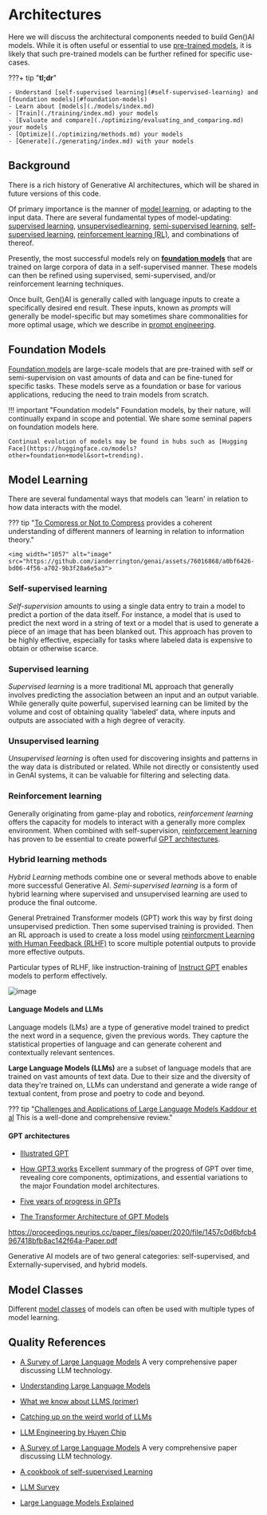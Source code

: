 # Architectures

Here we will discuss the architectural components needed to build Gen()AI models. While it is often useful or essential to use [pre-trained models](../building_applications/back_end/pre_trained_models.md), it is likely that such pre-trained models can be further refined for specific use-cases.

???+ tip "**tl;dr**"

    - Understand [self-supervised learning](#self-supervised-learning) and [foundation models](#foundation-models)
    - Learn about [models](./models/index.md)
    - [Train](./training/index.md) your models
    - [Evaluate and compare](./optimizing/evaluating_and_comparing.md) your models
    - [Optimize](./optimizing/methods.md) your models
    - [Generate](./generating/index.md) with your models

## Background

There is a rich history of Generative AI architectures, which will be shared in future versions of this code.

Of primary importance is the manner of [model learning](#model-learning), or adapting to the input data. There are several fundamental types of model-updating: [supervised learning](), [unsupervisedlearning](), [semi-supervised learning](), [self-supervised learning](), [reinforcement learning (RL)](), and combinations of thereof.

Presently, the most successful models rely on  [**foundation models**](#foundation-models) that are trained on large corpora of data in a self-supervised manner. These models can then be refined using supervised, semi-supervised, and/or reinforcement learning techniques.

Once built, Gen()AI is generally called with language inputs to create a specifically desired end result.  These inputs, known as _prompts_ will generally be model-specific but may sometimes share commonalities for more optimal usage, which we describe in [prompt engineering](../prompting/index.md).

## Foundation Models

[Foundation models](https://en.wikipedia.org/wiki/Foundation_models) are large-scale models that are pre-trained with self or semi-supervision on vast amounts of data and can be fine-tuned for specific tasks. These models serve as a foundation or base for various applications, reducing the need to train models from scratch.

!!! important "Foundation models"
    Foundation models, by their nature, will continually expand in scope and potential. We share some seminal papers on foundation models here.

    Continual evolution of models may be found in hubs such as [Hugging Face](https://huggingface.co/models?other=foundation+model&sort=trending).

## Model Learning

There are several fundamental ways that models can 'learn' in relation to how data interacts with the model.

??? tip "[To Compress or Not to Compress](https://arxiv.org/pdf/2304.09355.pdf) provides a coherent understanding of different manners of learning in relation to information theory."

    <img width="1057" alt="image" src="https://github.com/ianderrington/genai/assets/76016868/a0bf6426-bd06-4f56-a702-9b3f28a6e5a3">


### Self-supervised learning

_Self-supervision_ amounts to using a single data entry to train a model to predict a portion of the data itself. For instance, a model that is used to predict the next word in a string of text or a model that is used to generate a piece of an image that has been blanked out. This approach has proven to be highly effective, especially for tasks where labeled data is expensive to obtain or otherwise scarce.

### Supervised learning

_Supervised learning_ is a more traditional ML approach that generally involves predicting the association between an input and an output variable. While generally quite powerful, supervised learning can be limited by the volume and cost of obtaining quality 'labeled' data, where inputs and outputs are associated with a high degree of veracity.

### Unsupervised learning

_Unsupervised learning_ is often used for discovering insights and patterns in the way data is distributed or related. While not directly or consistently used in GenAI systems, it can be valuable for filtering and selecting data.

### Reinforcement learning

Generally originating from game-play and robotics, _reinforcement learning_ offers the capacity for models to interact with a generally more complex environment.
When combined with self-supervision, [reinforcement learning](./models/reinforcement_learning.md) has proven to be essential to create powerful [GPT architectures](#gpt-architectures).

### Hybrid learning methods

_Hybrid Learning_ methods combine one or several methods above to enable more successful Generative AI. _Semi-supervised learning_ is a form of hybrid learning where supervised and unsupervised learning are used to produce the final outcome.

General Pretrained Transformer models (GPT) work this way by first doing unsupervised prediction. Then some supervised training is provided. Then an RL approach is used to create a loss model using [reinforcment Learning with Human Feedback (RLHF)](./models/reinforcement_learning.md#RLHF) to score multiple potential outputs to provide more effective outputs.

Particular types of RLHF, like instruction-training of [Instruct GPT](https://arxiv.org/pdf/2203.02155.pdf) enables models to perform effectively.

![image](https://github.com/ianderrington/genai/assets/76016868/f9604950-6bd6-4855-85dd-16456a0528e9)


#### Language Models and LLMs

Language models (LMs) are a type of generative model trained to predict the next word in a sequence, given the previous words. They capture the statistical properties of language and can generate coherent and contextually relevant sentences.

**Large Language Models (LLMs)** are a subset of language models that are trained on vast amounts of text data. Due to their size and the diversity of data they're trained on, LLMs can understand and generate a wide range of textual content, from prose and poetry to code and beyond.

??? tip "[Challenges and Applications of Large Language Models Kaddour et al](https://arxiv.org/pdf/2307.10169.pdf) This is a well-done and comprehensive review."


#### GPT architectures


- [Illustrated GPT](http://jalammar.github.io/illustrated-gpt2/)
- [How GPT3 works](https://jalammar.github.io/how-gpt3-works-visualizations-animations/)
Excellent summary of the progress of GPT over time, revealing core components, optimizations, and essential variations to the major Foundation model architectures.


- [Five years of progress in GPTs](https://finbarrtimbers.substack.com/p/five-years-of-progress-in-gpts?utm_source=substack&utm_medium=email)

- [The Transformer Architecture of GPT Models](https://towardsdatascience.com/the-transformer-architecture-of-gpt-models-b8695b48728b)

https://proceedings.neurips.cc/paper_files/paper/2020/file/1457c0d6bfcb4967418bfb8ac142f64a-Paper.pdf


Generative AI models are of two general categories: self-supervised, and Externally-supervised, and hybrid models.

## Model Classes

Different [model classes](./models/index.md) of models can often be used with multiple types of model learning. 


## Quality References

- [A Survey of Large Language Models](https://arxiv.org/pdf/2303.18223.pdf) A very comprehensive paper discussing LLM technology.
- [Understanding Large Language Models](https://magazine.sebastianraschka.com/p/understanding-large-language-models)
- [What we know about LLMS (primer)](https://willthompson.name/what-we-know-about-llms-primer)
- [Catching up on the weird world of LLMs](https://simonwillison.net/2023/Aug/3/weird-world-of-llms/)
- [LLM Engineering by Huyen Chip](https://huyenchip.com/2023/04/11/llm-engineering.html)


- [A Survey of Large Language Models](https://arxiv.org/pdf/2303.18223.pdf) A very comprehensive paper discussing LLM technology.
- [A cookbook of self-supervised Learning](https://arxiv.org/pdf/2304.12210.pdf)
- [LLM Survey](https://github.com/RUCAIBox/LLMSurvey)
- [Large Language Models Explained](https://www.understandingai.org/p/large-language-models-explained-with)
